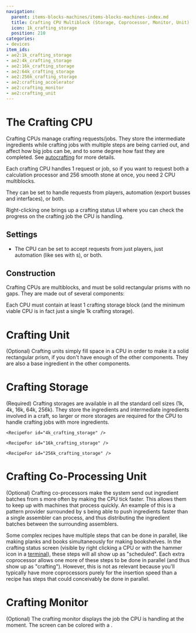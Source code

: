 ```yaml
---
navigation:
  parent: items-blocks-machines/items-blocks-machines-index.md
  title: Crafting CPU Multiblock (Storage, Coprocessor, Monitor, Unit)
  icon: 1k_crafting_storage
  position: 210
categories:
- devices
item_ids:
- ae2:1k_crafting_storage
- ae2:4k_crafting_storage
- ae2:16k_crafting_storage
- ae2:64k_crafting_storage
- ae2:256k_crafting_storage
- ae2:crafting_accelerator
- ae2:crafting_monitor
- ae2:crafting_unit
---
```


# The Crafting CPU

<GameScene zoom="4" background="transparent">
  <ImportStructure src="../assets/assemblies/crafting_cpus.snbt" />
  <IsometricCamera yaw="195" pitch="30" />
</GameScene>

<Row>
  <BlockImage id="1k_crafting_storage" scale="4" />

  <BlockImage id="crafting_accelerator" scale="4" />

  <BlockImage id="crafting_monitor" scale="4" />

  <BlockImage id="crafting_unit" scale="4" />
</Row>

Crafting CPUs manage crafting requests/jobs. They store the intermediate ingredients while crafting jobs with multiple steps are
being carried out, and affect how big jobs can be, and to some degree how fast they are completed. See [autocrafting](../ae2-mechanics/autocrafting.md)
for more details.

Each crafting CPU handles 1 request or job, so if you want to request both a calculation processor and 256 smooth stone at once, you need 2 CPU multiblocks.

They can be set to handle requests from players, automation (export busses and interfaces), or both.

Right-clicking one brings up a crafting status UI where you can check the progress on the crafting job the CPU is handling.

## Settings

*   The CPU can be set to accept requests from just players, just automation (like <ItemLink id="export_bus" />ses with
    <ItemLink id="crafting_card" />s), or both.

## Construction

Crafting CPUs are multiblocks, and must be solid rectangular prisms with no gaps. They are made out of several components:

Each CPU must contain at least 1 crafting storage block (and the minimum viable CPU is in fact just a single 1k crafting storage).

# Crafting Unit

<BlockImage id="crafting_unit" scale="4" />

(Optional) Crafting units simply fill space in a CPU in order to make it a solid rectangular prism, if you don't have enough
of the other components. They are also a base ingredient in the other components.

<RecipeFor id="crafting_unit" />

# Crafting Storage

<Row>
  <BlockImage id="1k_crafting_storage" scale="4" />

  <BlockImage id="4k_crafting_storage" scale="4" />

  <BlockImage id="16k_crafting_storage" scale="4" />

  <BlockImage id="64k_crafting_storage" scale="4" />

  <BlockImage id="256k_crafting_storage" scale="4" />
</Row>

(Required) Crafting storages are available in all the standard cell sizes (1k, 4k, 16k, 64k, 256k). They store the ingredients and
intermediate ingredients involved in a craft, so larger or more storages are required for the CPU to handle crafting jobs
with more ingredients.

<Column>
  <Row>
    <RecipeFor id="1k_crafting_storage" />

    <RecipeFor id="4k_crafting_storage" />

    <RecipeFor id="16k_crafting_storage" />
  </Row>

  <Row>
    <RecipeFor id="64k_crafting_storage" />

    <RecipeFor id="256k_crafting_storage" />
  </Row>
</Column>

# Crafting Co-Processing Unit

<BlockImage id="crafting_accelerator" scale="4" />

(Optional) Crafting co-processors make the system send out ingredient batches from <ItemLink id="pattern_provider" />s more often
by making the CPU tick faster.
This allows them to keep up with machines that process quickly. An example of this is a pattern provider surrounded by
<ItemLink id="molecular_assembler" />s being able to push ingredients faster than a single assembler can process, and thus
distributing the ingredient batches between the surrounding assemblers.

Some complex recipes have multiple steps that can be done in parallel, like making planks and books simultaneously for making bookshelves.
In the crafting status screen (visible by right clicking a CPU or with the hammer icon in a [terminal](terminals.md)), these
steps will all show up as "scheduled". Each extra coprocessor allows one more of these steps to be done in parallel (and thus show up as "crafting").
However, this is not as relevant because you'll typically have more coprocessors purely for the insertion speed than a recipe has steps that could conceivably be done in parallel.

<RecipeFor id="crafting_accelerator" />

# Crafting Monitor

<BlockImage id="crafting_monitor" scale="4" />

(Optional) The crafting monitor displays the job the CPU is handling at the moment.
The screen can be colored with a <ItemLink id="color_applicator" />.

<RecipeFor id="crafting_monitor" />
